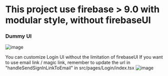 # This project use firebase > 9.0 with modular style, without firebaseUI

### Dummy UI
![image](https://user-images.githubusercontent.com/46065771/135149716-df7dfcb5-2210-4f6c-bec5-b4fafe6d9ef9.png)

You can customize Login UI without the limitation of firebaseUI
If you want to use email link / magic link, remember to update the url in "handleSendSignInLinkToEmail" in src/pages/Login/index.tsx 
![image](https://user-images.githubusercontent.com/46065771/135149332-ef4bfcc9-b74c-41c5-8155-cac42d249b55.png)
